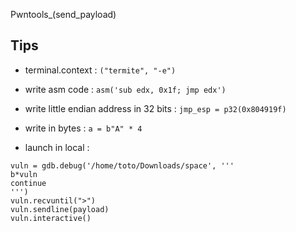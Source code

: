 Pwntools_(send_payload)

## Tips

- terminal.context : `("termite", "-e")`
- write asm code : `asm('sub edx, 0x1f; jmp edx')`
- write little endian address in 32 bits : `jmp_esp = p32(0x804919f)`
- write in bytes : `a = b"A" * 4`

- launch in local : 
```
vuln = gdb.debug('/home/toto/Downloads/space', '''
b*vuln
continue
''')
vuln.recvuntil(">")
vuln.sendline(payload)
vuln.interactive()
```